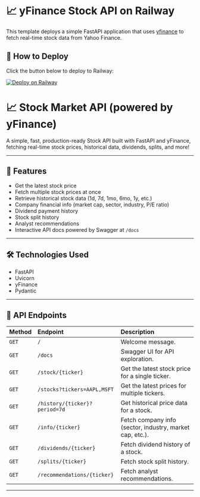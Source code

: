 # 📈 yFinance Stock API on Railway

This template deploys a simple FastAPI application that uses [yfinance](https://github.com/ranaroussi/yfinance) to fetch real-time stock data from Yahoo Finance.

## 🚀 How to Deploy

Click the button below to deploy to Railway:

[![Deploy on Railway](https://railway.app/button.svg)](https://railway.app/new/template?templateUrl=https://github.com/arpand9/yahoo-finance-railway)


# 📈 Stock Market API (powered by yFinance)

A simple, fast, production-ready Stock API built with FastAPI and yFinance,  
fetching real-time stock prices, historical data, dividends, splits, and more!

---

## 🚀 Features
- Get the latest stock price
- Fetch multiple stock prices at once
- Retrieve historical stock data (1d, 7d, 1mo, 6mo, 1y, etc.)
- Company financial info (market cap, sector, industry, P/E ratio)
- Dividend payment history
- Stock split history
- Analyst recommendations
- Interactive API docs powered by Swagger at `/docs`

---

## 🛠️ Technologies Used
- FastAPI
- Uvicorn
- yFinance
- Pydantic

---

## 🧩 API Endpoints

| Method | Endpoint | Description |
|:------|:---------|:------------|
| `GET` | `/` | Welcome message. |
| `GET` | `/docs` | Swagger UI for API exploration. |
| `GET` | `/stock/{ticker}` | Get the latest stock price for a single ticker. |
| `GET` | `/stocks?tickers=AAPL,MSFT` | Get the latest prices for multiple tickers. |
| `GET` | `/history/{ticker}?period=7d` | Get historical price data for a stock. |
| `GET` | `/info/{ticker}` | Fetch company info (sector, industry, market cap, etc.). |
| `GET` | `/dividends/{ticker}` | Fetch dividend history of a stock. |
| `GET` | `/splits/{ticker}` | Fetch stock split history. |
| `GET` | `/recommendations/{ticker}` | Fetch analyst recommendations. |

---
